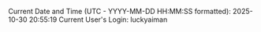 Current Date and Time (UTC - YYYY-MM-DD HH:MM:SS formatted): 2025-10-30 20:55:19
Current User's Login: luckyaiman
